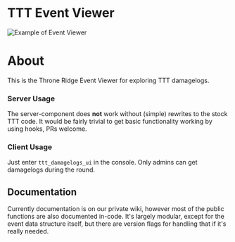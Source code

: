 # TTT Event Viewer
![Example of Event Viewer](https://s.gvid.me/s/2020/11/08/clt285.png)
# About
This is the Throne Ridge Event Viewer for exploring TTT damagelogs.
### Server Usage
The server-component does **not** work without (simple) rewrites to the stock TTT code.
It would be fairly trivial to get basic functionality working by using hooks, PRs welcome.
### Client Usage
Just enter `ttt_damagelogs_ui` in the console.
Only admins can get damagelogs during the round.
## Documentation
Currently documentation is on our private wiki, however most of the public functions are also documented in-code.
It's largely modular, except for the event data structure itself, but there are version flags for handling that if it's really needed.

